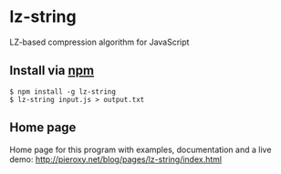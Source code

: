 lz-string
=========
LZ-based compression algorithm for JavaScript

## Install via [npm](https://npmjs.org/)

```shell
$ npm install -g lz-string
$ lz-string input.js > output.txt
```

## Home page
Home page for this program with examples, documentation and a live demo: http://pieroxy.net/blog/pages/lz-string/index.html
